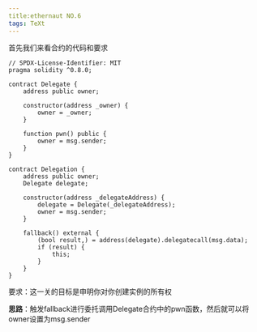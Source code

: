 ```yaml
---
title:ethernaut NO.6
tags: TeXt
---
```


首先我们来看合约的代码和要求

```solidity
// SPDX-License-Identifier: MIT
pragma solidity ^0.8.0;

contract Delegate {
    address public owner;

    constructor(address _owner) {
        owner = _owner;
    }

    function pwn() public {
        owner = msg.sender;
    }
}

contract Delegation {
    address public owner;
    Delegate delegate;

    constructor(address _delegateAddress) {
        delegate = Delegate(_delegateAddress);
        owner = msg.sender;
    }

    fallback() external {
        (bool result,) = address(delegate).delegatecall(msg.data);
        if (result) {
            this;
        }
    }
}

```

要求：这一关的目标是申明你对你创建实例的所有权

**思路**：触发fallback进行委托调用Delegate合约中的pwn函数，然后就可以将owner设置为msg.sender